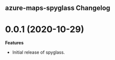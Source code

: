 ## azure-maps-spyglass Changelog

<a name="0.0.1"></a>
# 0.0.1 (2020-10-29)

**Features**

- Initial release of spyglass.

